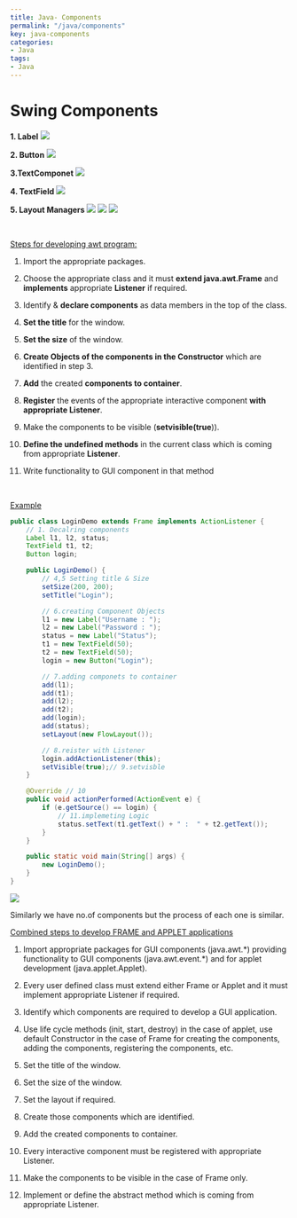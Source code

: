 ```yaml
---
title: Java- Components
permalink: "/java/components"
key: java-components
categories:
- Java
tags:
- Java
---
```


Swing Components 
===============

**1. Label**
![](media/a0cdc90607d8ee1d1c5cc9e32dd67880.png)

**2. Button**
![](media/4e54d43eee48292e6315af1107a39f90.png)

**3.TextComponet**
![](media/77fd640778ac98067259ac3247cc9302.png)

**4. TextField**
![](media/efe691b8e89acb7bc16537a0dbaf180a.png)

**5. Layout Managers**
![](media/525ae2b0354a82083849b842e786df3b.png)
![](media/af3cdd94639294ec02452bbc313c2f59.png)
![](media/145b4bfc1db190439decc4ce3e7c8178.png)

<br>


<u>Steps for developing awt program:</u>

1. Import the appropriate packages.

2. Choose the appropriate class and it must **extend java.awt.Frame** and
**implements** appropriate **Listener** if required.

3. Identify & **declare components** as data members in the top of the class.

4. **Set the title** for the window.

5. **Set the size** of the window.

6. **Create Objects of the components in the Constructor** which are identified
in step 3.

7. **Add** the created **components to container**.

8. **Register** the events of the appropriate interactive component **with
appropriate Listener**.

9. Make the components to be visible (**setvisible(true**)).

10. **Define the undefined methods** in the current class which is coming from
appropriate **Listener**.

11. Write functionality to GUI component in that method

<br>

<u>Example</u>
```java
public class LoginDemo extends Frame implements ActionListener {
	// 1. Decalring components
	Label l1, l2, status;
	TextField t1, t2;
	Button login;

	public LoginDemo() {
		// 4,5 Setting title & Size
		setSize(200, 200);
		setTitle("Login");

		// 6.creating Component Objects
		l1 = new Label("Username : ");
		l2 = new Label("Password : ");
		status = new Label("Status");
		t1 = new TextField(50);
		t2 = new TextField(50);
		login = new Button("Login");

		// 7.adding componets to container
		add(l1);
		add(t1);
		add(l2);
		add(t2);
		add(login);
		add(status);
		setLayout(new FlowLayout());

		// 8.reister with Listener
		login.addActionListener(this);
		setVisible(true);// 9.setvisble
	}

	@Override // 10
	public void actionPerformed(ActionEvent e) {
		if (e.getSource() == login) {
			// 11.implemeting Logic
			status.setText(t1.getText() + " :  " + t2.getText());
		}
	}

	public static void main(String[] args) {
		new LoginDemo();
	}
}
```

![](media/d86456189911dfc51882999fd547570e.png)

Similarly we have no.of components but the process of each one is similar.

<u>Combined steps to develop FRAME and APPLET applications</u>
1. Import appropriate packages for GUI components (java.awt.\*) providing
functionality to GUI components (java.awt.event.\*) and for applet development
(java.applet.Applet).

2. Every user defined class must extend either Frame or Applet and it must
implement appropriate Listener if required.

3. Identify which components are required to develop a GUI application.

4. Use life cycle methods (init, start, destroy) in the case of applet, use
default Constructor in the case of Frame for creating the components, adding the
components, registering the components, etc.

5. Set the title of the window.

6. Set the size of the window.

7. Set the layout if required.

8. Create those components which are identified.

9. Add the created components to container.

10. Every interactive component must be registered with appropriate Listener.

11. Make the components to be visible in the case of Frame only.

12. Implement or define the abstract method which is coming from appropriate
Listener.
